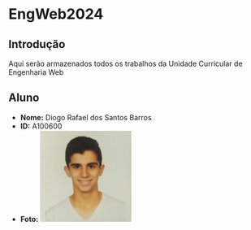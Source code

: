 # EngWeb2024

## Introdução
Aqui serão armazenados todos os trabalhos da Unidade Curricular de Engenharia Web

## Aluno 

- **Nome:** Diogo Rafael dos Santos Barros
- **ID:** A100600
- **Foto:** ![Fotografia do aluno](diogo.png)
